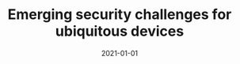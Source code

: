 ---
# Documentation: https://wowchemy.com/docs/managing-content/

title: Emerging security challenges for ubiquitous devices
subtitle: ''
summary: ''
authors:
- Mirosław Kutyłowski
- Piotr Syga
- Moti Yung
tags: []
categories: []
date: '2021-01-01'
lastmod: 2022-10-07T05:43:09Z
featured: false
draft: false

# Featured image
# To use, add an image named `featured.jpg/png` to your page's folder.
# Focal points: Smart, Center, TopLeft, Top, TopRight, Left, Right, BottomLeft, Bottom, BottomRight.
image:
  caption: ''
  focal_point: ''
  preview_only: false

# Projects (optional).
#   Associate this post with one or more of your projects.
#   Simply enter your project's folder or file name without extension.
#   E.g. `projects = ["internal-project"]` references `content/project/deep-learning/index.md`.
#   Otherwise, set `projects = []`.
projects: []
publishDate: '2022-10-07T05:43:08.389665Z'
publication_types:
- '6'
abstract: ''
publication: '*Security of ubiquitous computing systems : selected topics*'
doi: 10.1007/978-3-030-10591-4_1
links:
- name: URL
  url: https://link.springer.com/chapter/10.1007/978-3-030-10591-4_1
---